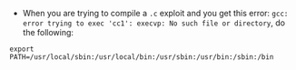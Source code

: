 - When you are trying to compile a `.c` exploit and you get this error: `gcc: error trying to exec 'cc1': execvp: No such file or directory`, do the following:

```shell
export PATH=/usr/local/sbin:/usr/local/bin:/usr/sbin:/usr/bin:/sbin:/bin
```

